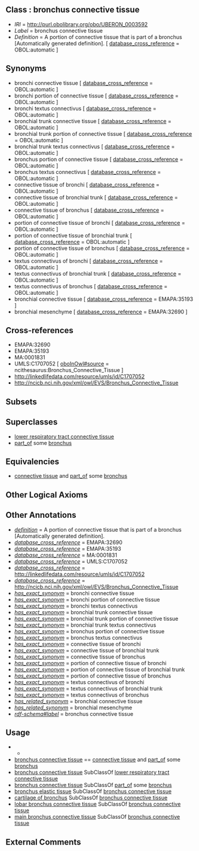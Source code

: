 
## Class : bronchus connective tissue

 * *IRI* = http://purl.obolibrary.org/obo/UBERON_0003592
 * *Label* = bronchus connective tissue
 * *Definition* = A portion of connective tissue that is part of a bronchus [Automatically generated definition]. [ [database_cross_reference](../../ef/oboInOwl#hasDbXref.md) = OBOL:automatic ]

## Synonyms

 * bronchi connective tissue [ [database_cross_reference](../../ef/oboInOwl#hasDbXref.md) = OBOL:automatic ]
 * bronchi portion of connective tissue [ [database_cross_reference](../../ef/oboInOwl#hasDbXref.md) = OBOL:automatic ]
 * bronchi textus connectivus [ [database_cross_reference](../../ef/oboInOwl#hasDbXref.md) = OBOL:automatic ]
 * bronchial trunk connective tissue [ [database_cross_reference](../../ef/oboInOwl#hasDbXref.md) = OBOL:automatic ]
 * bronchial trunk portion of connective tissue [ [database_cross_reference](../../ef/oboInOwl#hasDbXref.md) = OBOL:automatic ]
 * bronchial trunk textus connectivus [ [database_cross_reference](../../ef/oboInOwl#hasDbXref.md) = OBOL:automatic ]
 * bronchus portion of connective tissue [ [database_cross_reference](../../ef/oboInOwl#hasDbXref.md) = OBOL:automatic ]
 * bronchus textus connectivus [ [database_cross_reference](../../ef/oboInOwl#hasDbXref.md) = OBOL:automatic ]
 * connective tissue of bronchi [ [database_cross_reference](../../ef/oboInOwl#hasDbXref.md) = OBOL:automatic ]
 * connective tissue of bronchial trunk [ [database_cross_reference](../../ef/oboInOwl#hasDbXref.md) = OBOL:automatic ]
 * connective tissue of bronchus [ [database_cross_reference](../../ef/oboInOwl#hasDbXref.md) = OBOL:automatic ]
 * portion of connective tissue of bronchi [ [database_cross_reference](../../ef/oboInOwl#hasDbXref.md) = OBOL:automatic ]
 * portion of connective tissue of bronchial trunk [ [database_cross_reference](../../ef/oboInOwl#hasDbXref.md) = OBOL:automatic ]
 * portion of connective tissue of bronchus [ [database_cross_reference](../../ef/oboInOwl#hasDbXref.md) = OBOL:automatic ]
 * textus connectivus of bronchi [ [database_cross_reference](../../ef/oboInOwl#hasDbXref.md) = OBOL:automatic ]
 * textus connectivus of bronchial trunk [ [database_cross_reference](../../ef/oboInOwl#hasDbXref.md) = OBOL:automatic ]
 * textus connectivus of bronchus [ [database_cross_reference](../../ef/oboInOwl#hasDbXref.md) = OBOL:automatic ]
 * bronchial connective tissue [ [database_cross_reference](../../ef/oboInOwl#hasDbXref.md) = EMAPA:35193 ]
 * bronchial mesenchyme [ [database_cross_reference](../../ef/oboInOwl#hasDbXref.md) = EMAPA:32690 ]

## Cross-references

 * EMAPA:32690
 * EMAPA:35193
 * MA:0001831
 * UMLS:C1707052 [ [oboInOwl#source](../../ce/oboInOwl#source.md) = ncithesaurus:Bronchus_Connective_Tissue ]
 * http://linkedlifedata.com/resource/umls/id/C1707052
 * http://ncicb.nci.nih.gov/xml/owl/EVS/Bronchus_Connective_Tissue

## Subsets


## Superclasses

 * [lower respiratory tract connective tissue](../../UBERON/80/UBERON_0003580.md)
 * [part_of](../../BFO/50/BFO_0000050.md) some [bronchus](../../UBERON/85/UBERON_0002185.md)

## Equivalencies

 * [connective tissue](../../UBERON/84/UBERON_0002384.md) and [part_of](../../BFO/50/BFO_0000050.md) some [bronchus](../../UBERON/85/UBERON_0002185.md)

## Other Logical Axioms


## Other Annotations

 * *[definition](../../IAO/15/IAO_0000115.md)* = A portion of connective tissue that is part of a bronchus [Automatically generated definition].
 * *[database_cross_reference](../../ef/oboInOwl#hasDbXref.md)* = EMAPA:32690
 * *[database_cross_reference](../../ef/oboInOwl#hasDbXref.md)* = EMAPA:35193
 * *[database_cross_reference](../../ef/oboInOwl#hasDbXref.md)* = MA:0001831
 * *[database_cross_reference](../../ef/oboInOwl#hasDbXref.md)* = UMLS:C1707052
 * *[database_cross_reference](../../ef/oboInOwl#hasDbXref.md)* = http://linkedlifedata.com/resource/umls/id/C1707052
 * *[database_cross_reference](../../ef/oboInOwl#hasDbXref.md)* = http://ncicb.nci.nih.gov/xml/owl/EVS/Bronchus_Connective_Tissue
 * *[has_exact_synonym](../../ym/oboInOwl#hasExactSynonym.md)* = bronchi connective tissue
 * *[has_exact_synonym](../../ym/oboInOwl#hasExactSynonym.md)* = bronchi portion of connective tissue
 * *[has_exact_synonym](../../ym/oboInOwl#hasExactSynonym.md)* = bronchi textus connectivus
 * *[has_exact_synonym](../../ym/oboInOwl#hasExactSynonym.md)* = bronchial trunk connective tissue
 * *[has_exact_synonym](../../ym/oboInOwl#hasExactSynonym.md)* = bronchial trunk portion of connective tissue
 * *[has_exact_synonym](../../ym/oboInOwl#hasExactSynonym.md)* = bronchial trunk textus connectivus
 * *[has_exact_synonym](../../ym/oboInOwl#hasExactSynonym.md)* = bronchus portion of connective tissue
 * *[has_exact_synonym](../../ym/oboInOwl#hasExactSynonym.md)* = bronchus textus connectivus
 * *[has_exact_synonym](../../ym/oboInOwl#hasExactSynonym.md)* = connective tissue of bronchi
 * *[has_exact_synonym](../../ym/oboInOwl#hasExactSynonym.md)* = connective tissue of bronchial trunk
 * *[has_exact_synonym](../../ym/oboInOwl#hasExactSynonym.md)* = connective tissue of bronchus
 * *[has_exact_synonym](../../ym/oboInOwl#hasExactSynonym.md)* = portion of connective tissue of bronchi
 * *[has_exact_synonym](../../ym/oboInOwl#hasExactSynonym.md)* = portion of connective tissue of bronchial trunk
 * *[has_exact_synonym](../../ym/oboInOwl#hasExactSynonym.md)* = portion of connective tissue of bronchus
 * *[has_exact_synonym](../../ym/oboInOwl#hasExactSynonym.md)* = textus connectivus of bronchi
 * *[has_exact_synonym](../../ym/oboInOwl#hasExactSynonym.md)* = textus connectivus of bronchial trunk
 * *[has_exact_synonym](../../ym/oboInOwl#hasExactSynonym.md)* = textus connectivus of bronchus
 * *[has_related_synonym](../../ym/oboInOwl#hasRelatedSynonym.md)* = bronchial connective tissue
 * *[has_related_synonym](../../ym/oboInOwl#hasRelatedSynonym.md)* = bronchial mesenchyme
 * *[rdf-schema#label](../../el/rdf-schema#label.md)* = bronchus connective tissue

## Usage

 * -
 * [bronchus connective tissue](../../UBERON/92/UBERON_0003592.md) == [connective tissue](../../UBERON/84/UBERON_0002384.md) and [part_of](../../BFO/50/BFO_0000050.md) some [bronchus](../../UBERON/85/UBERON_0002185.md)
 * [bronchus connective tissue](../../UBERON/92/UBERON_0003592.md) SubClassOf [lower respiratory tract connective tissue](../../UBERON/80/UBERON_0003580.md)
 * [bronchus connective tissue](../../UBERON/92/UBERON_0003592.md) SubClassOf [part_of](../../BFO/50/BFO_0000050.md) some [bronchus](../../UBERON/85/UBERON_0002185.md)
 * [bronchus elastic tissue](../../UBERON/16/UBERON_0003616.md) SubClassOf [bronchus connective tissue](../../UBERON/92/UBERON_0003592.md)
 * [cartilage of bronchus](../../UBERON/56/UBERON_0001956.md) SubClassOf [bronchus connective tissue](../../UBERON/92/UBERON_0003592.md)
 * [lobar bronchus connective tissue](../../UBERON/91/UBERON_0003591.md) SubClassOf [bronchus connective tissue](../../UBERON/92/UBERON_0003592.md)
 * [main bronchus connective tissue](../../UBERON/90/UBERON_0003590.md) SubClassOf [bronchus connective tissue](../../UBERON/92/UBERON_0003592.md)

## External Comments


